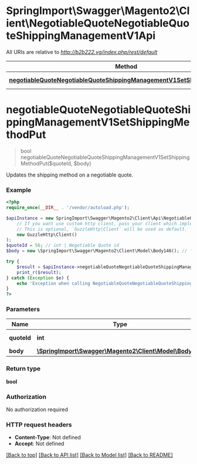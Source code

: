 # SpringImport\Swagger\Magento2\Client\NegotiableQuoteNegotiableQuoteShippingManagementV1Api

All URIs are relative to *http://b2b222.vg/index.php/rest/default*

Method | HTTP request | Description
------------- | ------------- | -------------
[**negotiableQuoteNegotiableQuoteShippingManagementV1SetShippingMethodPut**](NegotiableQuoteNegotiableQuoteShippingManagementV1Api.md#negotiableQuoteNegotiableQuoteShippingManagementV1SetShippingMethodPut) | **PUT** /V1/negotiableQuote/{quoteId}/shippingMethod | 


# **negotiableQuoteNegotiableQuoteShippingManagementV1SetShippingMethodPut**
> bool negotiableQuoteNegotiableQuoteShippingManagementV1SetShippingMethodPut($quoteId, $body)



Updates the shipping method on a negotiable quote.

### Example
```php
<?php
require_once(__DIR__ . '/vendor/autoload.php');

$apiInstance = new SpringImport\Swagger\Magento2\Client\Api\NegotiableQuoteNegotiableQuoteShippingManagementV1Api(
    // If you want use custom http client, pass your client which implements `GuzzleHttp\ClientInterface`.
    // This is optional, `GuzzleHttp\Client` will be used as default.
    new GuzzleHttp\Client()
);
$quoteId = 56; // int | Negotiable Quote id
$body = new \SpringImport\Swagger\Magento2\Client\Model\Body146(); // \SpringImport\Swagger\Magento2\Client\Model\Body146 | 

try {
    $result = $apiInstance->negotiableQuoteNegotiableQuoteShippingManagementV1SetShippingMethodPut($quoteId, $body);
    print_r($result);
} catch (Exception $e) {
    echo 'Exception when calling NegotiableQuoteNegotiableQuoteShippingManagementV1Api->negotiableQuoteNegotiableQuoteShippingManagementV1SetShippingMethodPut: ', $e->getMessage(), PHP_EOL;
}
?>
```

### Parameters

Name | Type | Description  | Notes
------------- | ------------- | ------------- | -------------
 **quoteId** | **int**| Negotiable Quote id |
 **body** | [**\SpringImport\Swagger\Magento2\Client\Model\Body146**](../Model/Body146.md)|  | [optional]

### Return type

**bool**

### Authorization

No authorization required

### HTTP request headers

 - **Content-Type**: Not defined
 - **Accept**: Not defined

[[Back to top]](#) [[Back to API list]](../../README.md#documentation-for-api-endpoints) [[Back to Model list]](../../README.md#documentation-for-models) [[Back to README]](../../README.md)

